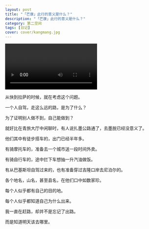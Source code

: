 ```yaml
---
layout: post
title: "「芒康」此行的意义是什么？"
description: "「芒康」此行的意义是什么？"
category: 第二空间
tags: [日记]
cover: cover/kangmang.jpg
---
```

<video src="http://avthumb.my2space.com/2018/1/465391.mp4" controls="controls">
您的浏览器不支持 video 标签。
</video>

从快到拉萨的时候，就在考虑这个问题。

一个人自驾，走这么远的路，是为了什么？

为了证明别人做不到，自己能做到？

就好比在青旅大厅中闲聊时，有人说扎墨公路通了，去墨脱已经没意义了。

他们其中有徒步搭车的，出门已经半年多。

有骑摩托车的，准备去一个城市送一段时间外卖。

有骑自行车的，途中拦下车想抽一升汽油做饭。

有从巴基斯坦自驾过来的，也有准备穿过吉隆口岸去尼泊尔的。

各个地名，山名，甚至县名，在他们口中如数家珍。

每个人似乎都有自己的目的地。

每个人似乎都知道自己为什么出来。

我一直在赶路，却并不是忘记了出路。

而是知道明天该去哪里。


